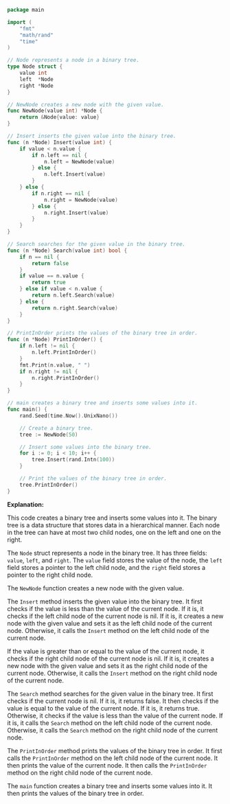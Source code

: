```go
package main

import (
	"fmt"
	"math/rand"
	"time"
)

// Node represents a node in a binary tree.
type Node struct {
	value int
	left  *Node
	right *Node
}

// NewNode creates a new node with the given value.
func NewNode(value int) *Node {
	return &Node{value: value}
}

// Insert inserts the given value into the binary tree.
func (n *Node) Insert(value int) {
	if value < n.value {
		if n.left == nil {
			n.left = NewNode(value)
		} else {
			n.left.Insert(value)
		}
	} else {
		if n.right == nil {
			n.right = NewNode(value)
		} else {
			n.right.Insert(value)
		}
	}
}

// Search searches for the given value in the binary tree.
func (n *Node) Search(value int) bool {
	if n == nil {
		return false
	}
	if value == n.value {
		return true
	} else if value < n.value {
		return n.left.Search(value)
	} else {
		return n.right.Search(value)
	}
}

// PrintInOrder prints the values of the binary tree in order.
func (n *Node) PrintInOrder() {
	if n.left != nil {
		n.left.PrintInOrder()
	}
	fmt.Print(n.value, " ")
	if n.right != nil {
		n.right.PrintInOrder()
	}
}

// main creates a binary tree and inserts some values into it.
func main() {
	rand.Seed(time.Now().UnixNano())

	// Create a binary tree.
	tree := NewNode(50)

	// Insert some values into the binary tree.
	for i := 0; i < 10; i++ {
		tree.Insert(rand.Intn(100))
	}

	// Print the values of the binary tree in order.
	tree.PrintInOrder()
}
```

**Explanation:**

This code creates a binary tree and inserts some values into it. The binary tree is a data structure that stores data in a hierarchical manner. Each node in the tree can have at most two child nodes, one on the left and one on the right.

The `Node` struct represents a node in the binary tree. It has three fields: `value`, `left`, and `right`. The `value` field stores the value of the node, the `left` field stores a pointer to the left child node, and the `right` field stores a pointer to the right child node.

The `NewNode` function creates a new node with the given value.

The `Insert` method inserts the given value into the binary tree. It first checks if the value is less than the value of the current node. If it is, it checks if the left child node of the current node is nil. If it is, it creates a new node with the given value and sets it as the left child node of the current node. Otherwise, it calls the `Insert` method on the left child node of the current node.

If the value is greater than or equal to the value of the current node, it checks if the right child node of the current node is nil. If it is, it creates a new node with the given value and sets it as the right child node of the current node. Otherwise, it calls the `Insert` method on the right child node of the current node.

The `Search` method searches for the given value in the binary tree. It first checks if the current node is nil. If it is, it returns false. It then checks if the value is equal to the value of the current node. If it is, it returns true. Otherwise, it checks if the value is less than the value of the current node. If it is, it calls the `Search` method on the left child node of the current node. Otherwise, it calls the `Search` method on the right child node of the current node.

The `PrintInOrder` method prints the values of the binary tree in order. It first calls the `PrintInOrder` method on the left child node of the current node. It then prints the value of the current node. It then calls the `PrintInOrder` method on the right child node of the current node.

The `main` function creates a binary tree and inserts some values into it. It then prints the values of the binary tree in order.